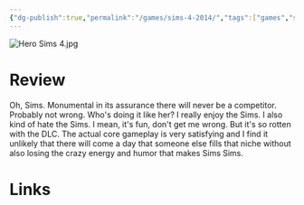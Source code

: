 ```yaml
---
{"dg-publish":true,"permalink":"/games/sims-4-2014/","tags":["games","streamed"],"created":"2024-07-23","updated":"2025-09-04"}
---
```



![Hero Sims 4.jpg](/img/user/Attachments/Hero%20Sims%204.jpg)

# Review

Oh, Sims. Monumental in its assurance there will never be a competitor. Probably not wrong. Who's doing it like her? I really enjoy the Sims. I also kind of hate the Sims. I mean, it's fun, don't get me wrong. But it's so rotten with the DLC. The actual core gameplay is very satisfying and I find it unlikely that there will come a day that someone else fills that niche without also losing the crazy energy and humor that makes Sims Sims.

# Links
